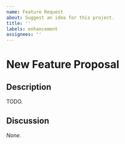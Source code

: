 ```yaml
---
name: Feature Request
about: Suggest an idea for this project.
title: ''
labels: enhancement
assignees: ''
---
```


# New Feature Proposal
## Description
<!-- A general overview about the feature request and the background/reasoning for it. -->

TODO.


## Discussion
<!-- Any points that might require further discussion, e.g. open questions. -->

*None.*
